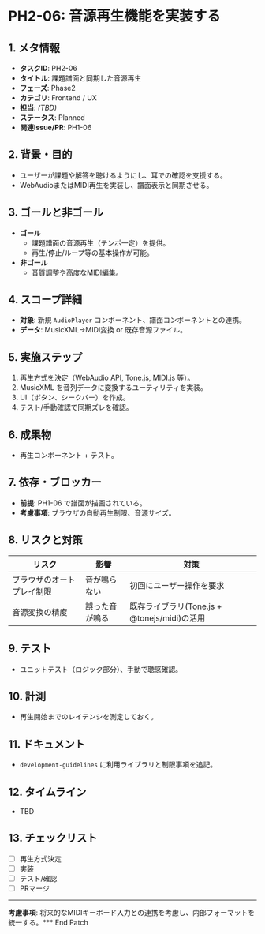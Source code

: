 # PH2-06: 音源再生機能を実装する

## 1. メタ情報
- **タスクID**: PH2-06
- **タイトル**: 課題譜面と同期した音源再生
- **フェーズ**: Phase2
- **カテゴリ**: Frontend / UX
- **担当**: _(TBD)_
- **ステータス**: Planned
- **関連Issue/PR**: PH1-06

## 2. 背景・目的
- ユーザーが課題や解答を聴けるようにし、耳での確認を支援する。
- WebAudioまたはMIDI再生を実装し、譜面表示と同期させる。

## 3. ゴールと非ゴール
- **ゴール**
  - 課題譜面の音源再生（テンポ一定）を提供。
  - 再生/停止/ループ等の基本操作が可能。
- **非ゴール**
  - 音質調整や高度なMIDI編集。

## 4. スコープ詳細
- **対象**: 新規 `AudioPlayer` コンポーネント、譜面コンポーネントとの連携。
- **データ**: MusicXML→MIDI変換 or 既存音源ファイル。

## 5. 実施ステップ
1. 再生方式を決定（WebAudio API, Tone.js, MIDI.js 等）。
2. MusicXML を音列データに変換するユーティリティを実装。
3. UI（ボタン、シークバー）を作成。
4. テスト/手動確認で同期ズレを確認。

## 6. 成果物
- 再生コンポーネント + テスト。

## 7. 依存・ブロッカー
- **前提**: PH1-06 で譜面が描画されている。
- **考慮事項**: ブラウザの自動再生制限、音源サイズ。

## 8. リスクと対策
| リスク | 影響 | 対策 |
| --- | --- | --- |
| ブラウザのオートプレイ制限 | 音が鳴らない | 初回にユーザー操作を要求 |
| 音源変換の精度 | 誤った音が鳴る | 既存ライブラリ(Tone.js + @tonejs/midi)の活用 |

## 9. テスト
- ユニットテスト（ロジック部分）、手動で聴感確認。

## 10. 計測
- 再生開始までのレイテンシを測定しておく。

## 11. ドキュメント
- `development-guidelines` に利用ライブラリと制限事項を追記。

## 12. タイムライン
- TBD

## 13. チェックリスト
- [ ] 再生方式決定
- [ ] 実装
- [ ] テスト/確認
- [ ] PRマージ

---
**考慮事項**: 将来的なMIDIキーボード入力との連携を考慮し、内部フォーマットを統一する。*** End Patch
